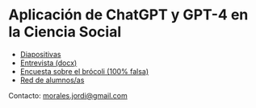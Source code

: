 # Aplicación de ChatGPT y GPT-4 en la Ciencia Social

- [Diapositivas](https://docs.google.com/presentation/d/1mklqQZmWF8xRsZZj377U5LnWSet81YARgt50FKCz1og/edit?usp=sharing)
- [Entrevista (docx)](https://github.com/jmoralesigras/chatgpt-upvehu/files/13960439/Entrevista.a.Javier.Diez.docx)
- [Encuesta sobre el brócoli (100% falsa)](https://github.com/jmoralesigras/chatgpt-upvehu/files/13965709/brocoli.zip)
- [Red de alumnos/as](https://github.com/jmoralesigras/chatgpt-upvehu/files/13973924/social_network_graph_with_names.zip)



Contacto: morales.jordi@gmail.com
